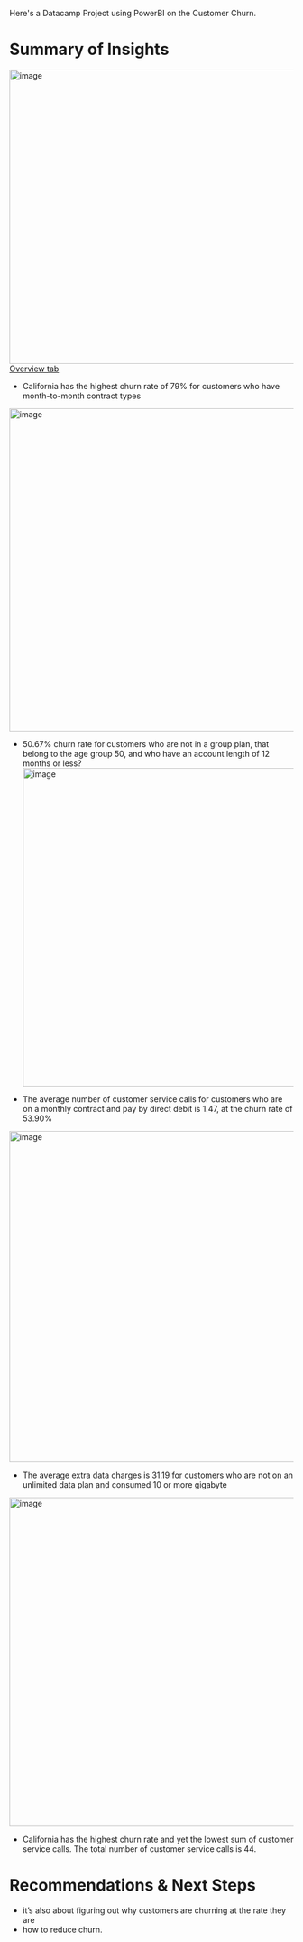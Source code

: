 Here's a Datacamp Project using PowerBI on the Customer Churn.
# Summary of Insights
<img width="521" alt="image" src="https://github.com/user-attachments/assets/74aaa4c6-0302-48dc-b8b0-b8b68c92408e">
<ins>Overview tab</ins> 

- California has the highest churn rate of 79% for customers who have month-to-month contract types
<img width="572" alt="image" src="https://github.com/user-attachments/assets/4120f56e-e2c9-49c0-accd-23d0d453141b">

- 50.67% churn rate for customers who are not in a group plan, that belong to the age group 50, and who have an account length of 12 months or less?
  <img width="564" alt="image" src="https://github.com/user-attachments/assets/892a4236-6eef-47ff-9021-a80d0402248b">

- The average number of customer service calls for customers who are on a monthly contract and pay by direct debit is 1.47, at the churn rate of 53.90% 
<img width="587" alt="image" src="https://github.com/user-attachments/assets/9b39ae75-277c-4b8a-a2c2-bc65d65c126c">

- The average extra data charges is 31.19 for customers who are not on an unlimited data plan and consumed 10 or more gigabyte
<img width="583" alt="image" src="https://github.com/user-attachments/assets/ee300d62-594e-4d96-bb17-747dcda67afc">

- California has the highest churn rate and yet the lowest sum of customer service calls. The total number of customer service calls is 44.

# Recommendations & Next Steps
- it’s also about figuring out why customers are churning at the rate they are 
- how to reduce churn. 
